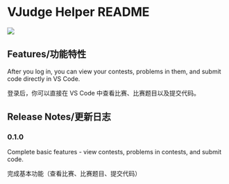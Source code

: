 # VJudge Helper README

![](https://catmeowimg.oss-cn-chengdu.aliyuncs.com/img/20210405000345.png)

## Features/功能特性

After you log in, you can view your contests, problems in them, and submit code directly in VS Code.

登录后，你可以直接在 VS Code 中查看比赛、比赛题目以及提交代码。

## Release Notes/更新日志

### 0.1.0

Complete basic features - view contests, problems in contests, and submit code.

完成基本功能（查看比赛、比赛题目、提交代码）
